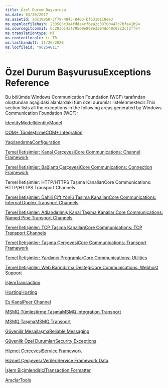 ```yaml
---
title: Özel Durum Başvurusu
ms.date: 03/30/2017
ms.assetid: adc19950-5f79-4045-8403-bf6310118ee3
ms.openlocfilehash: 233586c3a4fdda4cfbea2c3370d447c7bfa41b94
ms.sourcegitcommit: bc293b14af795e0e999e3304dd40c0222cf2ffe4
ms.translationtype: MT
ms.contentlocale: tr-TR
ms.lasthandoff: 11/26/2020
ms.locfileid: "96254811"
---
```

# <a name="exceptions-reference"></a><span data-ttu-id="0eb91-102">Özel Durum Başvurusu</span><span class="sxs-lookup"><span data-stu-id="0eb91-102">Exceptions Reference</span></span>

<span data-ttu-id="0eb91-103">Bu bölümde Windows Communication Foundation (WCF) tarafından oluşturulan aşağıdaki alanlardaki tüm özel durumlar listelenmektedir:</span><span class="sxs-lookup"><span data-stu-id="0eb91-103">This section lists all the exceptions in the following areas generated by Windows Communication Foundation (WCF):</span></span>  
  
 [<span data-ttu-id="0eb91-104">IdentityModel</span><span class="sxs-lookup"><span data-stu-id="0eb91-104">IdentityModel</span></span>](identitymodel-exceptions.md)  
  
 [<span data-ttu-id="0eb91-105">COM+ Tümleştirme</span><span class="sxs-lookup"><span data-stu-id="0eb91-105">COM+ Integration</span></span>](com-integration.md)  
  
 [<span data-ttu-id="0eb91-106">Yapılandırma</span><span class="sxs-lookup"><span data-stu-id="0eb91-106">Configuration</span></span>](configuration.md)  
  
 [<span data-ttu-id="0eb91-107">Temel İletişimler: Kanal Çerçevesi</span><span class="sxs-lookup"><span data-stu-id="0eb91-107">Core Communications: Channel Framework</span></span>](core-communications-channel-framework.md)  
  
 [<span data-ttu-id="0eb91-108">Temel İletişimler: Bağlantı Çerçevesi</span><span class="sxs-lookup"><span data-stu-id="0eb91-108">Core Communications: Connection Framework</span></span>](core-communications-connection-framework.md)  
  
 <span data-ttu-id="0eb91-109">Temel İletişimler: HTTP/HTTPS Taşıma Kanalları</span><span class="sxs-lookup"><span data-stu-id="0eb91-109">Core Communications: HTTP/HTTPS Transport Channels</span></span>  
  
 [<span data-ttu-id="0eb91-110">Temel İletişimler: Dahili Çift Yönlü Taşıma Kanalları</span><span class="sxs-lookup"><span data-stu-id="0eb91-110">Core Communications: Internal Duplex Transport Channels</span></span>](core-communications-internal-duplex-transport-channels.md)  
  
 [<span data-ttu-id="0eb91-111">Temel İletişimler: Adlandırılmış Kanal Taşıma Kanalları</span><span class="sxs-lookup"><span data-stu-id="0eb91-111">Core Communications: Named Pipe Transport Channels</span></span>](core-communications-named-pipe-transport-channels.md)  
  
 [<span data-ttu-id="0eb91-112">Temel İletişimler: TCP Taşıma Kanalları</span><span class="sxs-lookup"><span data-stu-id="0eb91-112">Core Communications: TCP Transport Channels</span></span>](core-communications-tcp-transport-channels.md)  
  
 [<span data-ttu-id="0eb91-113">Temel İletişimler: Taşıma Çerçevesi</span><span class="sxs-lookup"><span data-stu-id="0eb91-113">Core Communications: Transport Framework</span></span>](core-communications-transport-framework.md)  
  
 [<span data-ttu-id="0eb91-114">Temel İletişimler: Yardımcı Programlar</span><span class="sxs-lookup"><span data-stu-id="0eb91-114">Core Communications: Utilities</span></span>](core-communications-utilities.md)  
  
 [<span data-ttu-id="0eb91-115">Temel İletişimler: Web Barındırma Desteği</span><span class="sxs-lookup"><span data-stu-id="0eb91-115">Core Communications: Webhost Support</span></span>](core-communications-webhost-support.md)  
  
 [<span data-ttu-id="0eb91-116">İşlem</span><span class="sxs-lookup"><span data-stu-id="0eb91-116">Transaction</span></span>](transaction-exceptions.md)  
  
 [<span data-ttu-id="0eb91-117">Hosting</span><span class="sxs-lookup"><span data-stu-id="0eb91-117">Hosting</span></span>](hosting-exceptions.md)  
  
 [<span data-ttu-id="0eb91-118">Eş Kanal</span><span class="sxs-lookup"><span data-stu-id="0eb91-118">Peer Channel</span></span>](peer-channel.md)  
  
 [<span data-ttu-id="0eb91-119">MSMQ Tümleştirme Taşıma</span><span class="sxs-lookup"><span data-stu-id="0eb91-119">MSMQ Integration Transport</span></span>](msmq-integration-transport.md)  
  
 [<span data-ttu-id="0eb91-120">MSMQ Taşıma</span><span class="sxs-lookup"><span data-stu-id="0eb91-120">MSMQ Transport</span></span>](msmq-transport.md)  
  
 [<span data-ttu-id="0eb91-121">Güvenilir Mesajlaşma</span><span class="sxs-lookup"><span data-stu-id="0eb91-121">Reliable Messaging</span></span>](reliable-messaging.md)  
  
 [<span data-ttu-id="0eb91-122">Güvenlik Özel Durumları</span><span class="sxs-lookup"><span data-stu-id="0eb91-122">Security Exceptions</span></span>](security-exceptions.md)  
  
 [<span data-ttu-id="0eb91-123">Hizmet Çerçevesi</span><span class="sxs-lookup"><span data-stu-id="0eb91-123">Service Framework</span></span>](service-framework.md)  
  
 [<span data-ttu-id="0eb91-124">Hizmet Çerçevesi Verileri</span><span class="sxs-lookup"><span data-stu-id="0eb91-124">Service Framework Data</span></span>](service-framework-data.md)  
  
 [<span data-ttu-id="0eb91-125">İşlem Biçimlendirici</span><span class="sxs-lookup"><span data-stu-id="0eb91-125">Transaction Formatter</span></span>](transaction-formatter.md)  
  
 [<span data-ttu-id="0eb91-126">Araçlar</span><span class="sxs-lookup"><span data-stu-id="0eb91-126">Tools</span></span>](tools.md)
